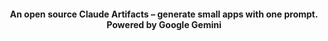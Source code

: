 
<h4 align="center">
  An open source Claude Artifacts – generate small apps with one prompt. Powered by Google Gemini
</h4>
